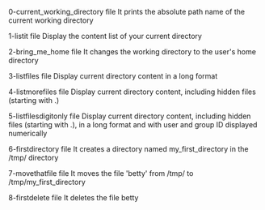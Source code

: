 0-current_working_directory file
It prints the absolute path name of the current working directory

1-listit file
Display the content list of your current directory

2-bring_me_home file
It changes the working directory to the user's home directory

3-listfiles file
Display current directory content in a long format

4-listmorefiles file
Display current directory content, including hidden files (starting with .)

5-listfilesdigitonly file
Display current directory content, including hidden files (starting with .), in a long format and with user and group ID displayed numerically

6-firstdirectory file
It creates a directory named my_first_directory in the /tmp/ directory

7-movethatfile file
It moves the file 'betty' from /tmp/ to /tmp/my_first_directory

8-firstdelete file
It deletes the file betty
